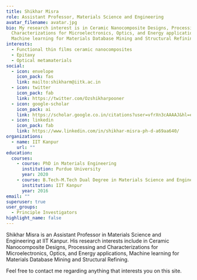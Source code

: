 ```yaml
---
title: Shikhar Misra
role: Assistant Professor, Materials Science and Engineering
avatar_filename: avatar.jpg
bio: My research interest is in Ceramic Nanocomposite Designs, Processing and
  Characterizations for Microelectronics, Optics, and Energy applications,
  Machine learning for Materials Database Mining and Structural Refining
interests:
  - Functional thin films ceramic nanocomposites
  - Epitaxy
  - Optical metamaterials
social:
  - icon: envelope
    icon_pack: fas
    link: mailto:shikharm@iitk.ac.in
  - icon: twitter
    icon_pack: fab
    link: https://twitter.com/Ozshikharpooner
  - icon: google-scholar
    icon_pack: ai
    link: https://scholar.google.co.in/citations?user=vfrXn3cAAAAJ&hl=en
  - icon: linkedin
    icon_pack: fab
    link: https://www.linkedin.com/in/shikhar-misra-ph-d-a69aa640/
organizations:
  - name: IIT Kanpur
    url: ""
education:
  courses:
    - course: PhD in Materials Engineering
      institution: Purdue University
      year: 2020
    - course: B.Tech-M.Tech Dual Degree in Materials Science and Engineering
      institution: IIT Kanpur
      year: 2016
email: ""
superuser: true
user_groups:
  - Principle Investigators
highlight_name: false
---
```


Shikhar Misra is an Assistant Professor in Materials Science and Engineering at IIT Kanpur. His research interests include in Ceramic Nanocomposite Designs, Processing and Characterizations for Microelectronics, Optics, and Energy applications, Machine learning for Materials Database Mining and Structural Refining.

Feel free to contact me regarding anything that interests you on this site.
